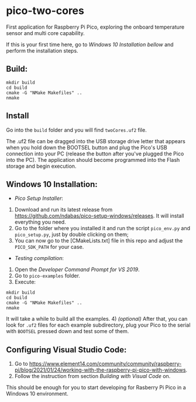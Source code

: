 # pico-two-cores

First application for Raspberry Pi Pico, exploring the onboard temperature sensor and multi core capability.

If this is your first time here, go to *Windows 10 Installation bellow* and perform the installation steps.

## Build:

```
mkdir build
cd build
cmake -G "NMake Makefiles" .. 
nmake
```

## Install 

Go into the `build` folder and you will find `twoCores.uf2` file.

The .uf2 file can be dragged into the USB storage drive letter that appears when you hold down the BOOTSEL button and plug the Pico's USB connection into your PC (release the button after you've plugged the Pico into the PC). The application should become programmed into the Flash storage and begin execution.

## Windows 10 Installation:

* _Pico Setup Installer_:
1) Download and run its latest release from https://github.com/ndabas/pico-setup-windows/releases. It will install everything you need.
2) Go to the folder where you installed it and run the script `pico_env.py` and `pico_setup.py`, just by double clicking on them;
3) You can now go to the [CMakeLists.txt] file in this repo and adjust the `PICO_SDK_PATH` for your case.

* _Testing compilation_:
1) Open the *Developer Command Prompt for VS 2019*.
2) Go to `pico-examples` folder.
3) Execute:
```
mkdir build
cd build
cmake -G "NMake Makefiles" .. 
nmake
```
It will take a while to build all the examples.
4) *(optional)* After that, you can look for `.uf2` files for each example subdirectory, plug your Pico to the serial with `BOOTSEL` pressed down and test some of them.

## Configuring Visual Studio Code:
1) Go to https://www.element14.com/community/community/raspberry-pi/blog/2021/01/24/working-with-the-raspberry-pi-pico-with-windows.
2) Follow the instruction from section *Building with Visual Code* on.

This should be enough for you to start developing for Rasberry Pi Pico in a Windows 10 environment.
